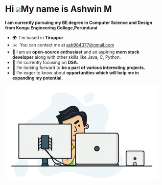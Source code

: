 Hi ![](https://user-images.githubusercontent.com/18350557/176309783-0785949b-9127-417c-8b55-ab5a4333674e.gif)My name is Ashwin M
===================================================================================================================================


**I am currently pursuing my BE degree in Computer Science and Design from Kongu Engineering College,Perundurai**

* 🌍  I'm based in **Tiruppur**
* ✉️  You can contact me at [ash984377@gmail.com](mailto:ash984377@gmail.com)
* 🧠 I am an **open-source enthusiast** and an aspiring **mern stack developer** along with other skills like Java, C, Python.
* 🌱 I’m currently focusing on **DSA.**
* 👯 I’m looking forward to **be a part of various interesting projects.**
* 🤝 I’m eager to know about **opportunities which will help me in expanding my potential.**

<img alt="GIF" src="https://github.com/rahulvarma5297/rahulvarma5297/blob/main/hadder.gif?raw=true" width="500"/> 


 
